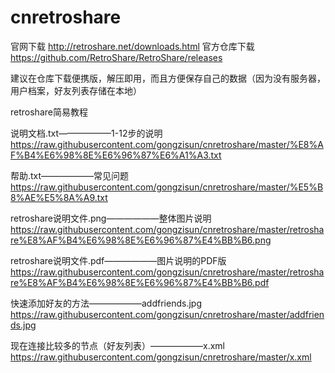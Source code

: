 # cnretroshare
官网下载
http://retroshare.net/downloads.html
官方仓库下载
https://github.com/RetroShare/RetroShare/releases

建议在仓库下载便携版，解压即用，而且方便保存自己的数据（因为没有服务器，用户档案，好友列表存储在本地）

retroshare简易教程



说明文档.txt——————1-12步的说明
https://raw.githubusercontent.com/gongzisun/cnretroshare/master/%E8%AF%B4%E6%98%8E%E6%96%87%E6%A1%A3.txt

帮助.txt——————常见问题
https://raw.githubusercontent.com/gongzisun/cnretroshare/master/%E5%B8%AE%E5%8A%A9.txt

retroshare说明文件.png——————整体图片说明
https://raw.githubusercontent.com/gongzisun/cnretroshare/master/retroshare%E8%AF%B4%E6%98%8E%E6%96%87%E4%BB%B6.png

retroshare说明文件.pdf——————图片说明的PDF版
https://raw.githubusercontent.com/gongzisun/cnretroshare/master/retroshare%E8%AF%B4%E6%98%8E%E6%96%87%E4%BB%B6.pdf

快速添加好友的方法——————addfriends.jpg
https://raw.githubusercontent.com/gongzisun/cnretroshare/master/addfriends.jpg

现在连接比较多的节点（好友列表）——————x.xml
https://raw.githubusercontent.com/gongzisun/cnretroshare/master/x.xml

